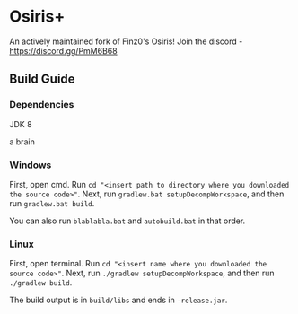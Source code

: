 # Osiris+

An actively maintained fork of Finz0's Osiris!
Join the discord - https://discord.gg/PmM6B68

## Build Guide

### Dependencies

JDK 8

a brain

### Windows

First, open cmd. Run `cd "<insert path to directory where you downloaded the source code>"`. 
Next, run `gradlew.bat setupDecompWorkspace`, and then run `gradlew.bat build`. 

You can also run `blablabla.bat` and `autobuild.bat` in that order.

### Linux

First, open terminal. Run `cd "<insert name where you downloaded the source code>"`. 
Next, run `./gradlew setupDecompWorkspace`, and then run `./gradlew build`. 

The build output is in `build/libs` and ends in `-release.jar`. 
